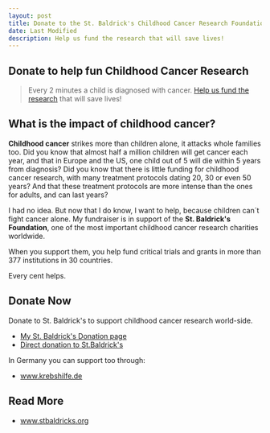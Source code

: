 ```yaml
---
layout: post
title: Donate to the St. Baldrick's Childhood Cancer Research Foundation
date: Last Modified
description: Help us fund the research that will save lives!
---
```


## Donate to help fun Childhood Cancer Research

> Every 2 minutes a child is diagnosed with cancer. <a href="https://bald.johanbove.info">Help us fund the research</a> that will save lives!

## What is the impact of childhood cancer?

**Childhood cancer** strikes more than children alone, it attacks whole families too. Did you know that almost half a million children will get cancer each year, and that in Europe and the US, one child out of 5 will die within 5 years from diagnosis? Did you know that there is little funding for childhood cancer research, with many treatment protocols dating 20, 30 or even 50 years? And that these treatment protocols are more intense than the ones for adults, and can last years?

I had no idea. But now that I do know, I want to help, because children can´t fight cancer alone. My fundraiser is in support of the **St. Baldrick's Foundation**, one of the most important childhood cancer research charities worldwide.

When you support them, you help fund critical trials and grants in more than 377 institutions in 30 countries.

Every cent helps.

## Donate Now

Donate to St. Baldrick's to support childhood cancer research world-side.

- <a href="https://bald.johanbove.info">My St. Baldrick's Donation page</a>
- <a href="https://www.stbaldricks.org/donate?amount=50&donation_type=donate_once">Direct donation to St.Baldrick's</a>

In Germany you can support too through:

- <a href="https://www.krebshilfe.de/">www.krebshilfe.de</a>

## Read More

- <a href="https://www.stbaldricks.org/">www.stbaldricks.org</a>
